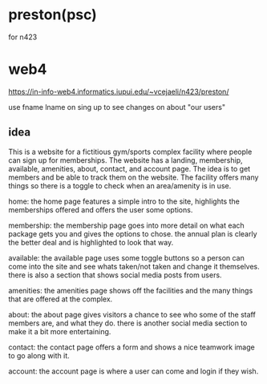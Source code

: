 # preston(psc)
 for n423

 # web4
 https://in-info-web4.informatics.iupui.edu/~vcejaeli/n423/preston/


use fname lname on sing up to see changes on about "our users"


## idea
This is a website for a fictitious gym/sports complex facility where people can sign up for memberships. 
The website has a landing, membership, available, amenities, about, contact, and account page. 
The idea is to get members and be able to track them on the website. 
The facility offers many things so there is a toggle to check when an area/amenity is in use.

home:
the home page features a simple intro to the site, highlights the memberships offered and offers the user some options.

membership:
the membership page goes into more detail on what each package gets you and gives the options to chose. the annual plan is clearly the better deal and is highlighted to look that way.

available:
the available page uses some toggle buttons so a person can come into the site and see whats taken/not taken and change it themselves. there is also a section that shows social media posts from users.

amenities:
the amenities page shows off the facilities and the many things that are offered at the complex.

about:
the about page gives visitors a chance to see who some of the staff members are, and what they do. there is another social media section to make it a bit more entertaining. 

contact:
the contact page offers a form and shows a nice teamwork image to go along with it.

account:
the account page is where a user can come and login if they wish. 

